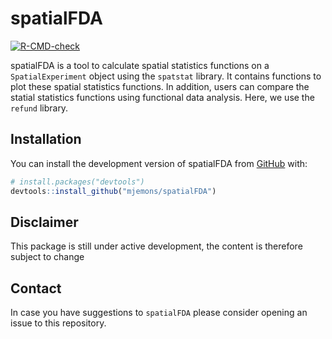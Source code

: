 
<!-- README.md is generated from README.Rmd. Please edit that file -->

# spatialFDA

[![R-CMD-check](https://github.com/mjemons/spatialFDA/actions/workflows/R-CMD-check.yaml/badge.svg?branch=devel)](https://github.com/mjemons/spatialFDA/actions/workflows/R-CMD-check.yaml)

spatialFDA is a tool to calculate spatial statistics functions on a
`SpatialExperiment` object using the `spatstat` library. It contains
functions to plot these spatial statistics functions. In addition, users
can compare the statial statistics functions using functional data
analysis. Here, we use the `refund` library.

## Installation

You can install the development version of spatialFDA from
[GitHub](https://github.com/) with:

``` r
# install.packages("devtools")
devtools::install_github("mjemons/spatialFDA")
```

## Disclaimer

This package is still under active development, the content is therefore
subject to change

## Contact

In case you have suggestions to `spatialFDA` please consider opening an
issue to this repository.
